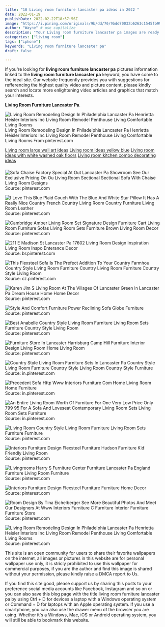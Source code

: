 ```yaml
---
title: "10 Living room furniture lancaster pa ideas in 2022 "
date: 2022-01-19
publishDate: 2022-02-22T18:57:56Z
image: "https://i.pinimg.com/originals/9b/dd/70/9bdd70032b6263c1545fb99b5b6cded6.jpg"
author: "Wayne" # use capitalize
description: "Your Living room furniture lancaster pa images are ready. Living room furniture lancaster pa are a topic that is being searched for and liked by netizens today. You can Get the Living room furniture lancaster pa files here. Get all royalty-free images."
categories: ["living room"]
tags: ["iphone"]
keywords: "Living room furniture lancaster pa"
draft: false

---
```


If you're looking for **living room furniture lancaster pa** pictures information linked to the **living room furniture lancaster pa** keyword, you have come to the ideal  site.  Our website frequently  provides you with  suggestions  for refferencing  the highest  quality video and picture  content, please kindly search and locate more enlightening video articles and graphics  that match your interests.

**Living Room Furniture Lancaster Pa**. 

![Living Room Remodeling Design In Philadelphia Lancaster Pa Henrietta Heisler Interiors Inc Living Room Remodel Penthouse Living Comfortable Living Rooms](https://i.pinimg.com/originals/9b/dd/70/9bdd70032b6263c1545fb99b5b6cded6.jpg "Living Room Remodeling Design In Philadelphia Lancaster Pa Henrietta Heisler Interiors Inc Living Room Remodel Penthouse Living Comfortable Living Rooms")
Living Room Remodeling Design In Philadelphia Lancaster Pa Henrietta Heisler Interiors Inc Living Room Remodel Penthouse Living Comfortable Living Rooms From pinterest.com

[Living room large wall art ideas](/living-room-large-wall-art-ideas/)
[Living room ideas yellow blue](/living-room-ideas-yellow-blue/)
[Living room ideas with white washed oak floors](/living-room-ideas-with-white-washed-oak-floors/)
[Living room kitchen combo decorating ideas](/living-room-kitchen-combo-decorating-ideas/)



### 

 


![Sofa Chaise Factory Special At Out Lancaster Pa Showroom See Our Exclusive Pricing On Ou Living Room Sectional Sectional Sofa With Chaise Living Room Designs](https://i.pinimg.com/originals/e3/0d/cc/e30dccce4f1155a6f454f08baf6a1710.jpg "Sofa Chaise Factory Special At Out Lancaster Pa Showroom See Our Exclusive Pricing On Ou Living Room Sectional Sectional Sofa With Chaise Living Room Designs")
Source: pinterest.com

 

![I Love This Blue Plaid Couch With The Blue And White Star Pillow It Has A Really Nice Country French Country Living Room Country Furniture Living Room Leather](https://i.pinimg.com/474x/a8/da/b4/a8dab44acfb11ac65a894d8cbe2c2a8b.jpg "I Love This Blue Plaid Couch With The Blue And White Star Pillow It Has A Really Nice Country French Country Living Room Country Furniture Living Room Leather")
Source: pinterest.com

 

![Cambridge Amber Living Room Set Signature Design Furniture Cart Living Room Furniture Sofas Living Room Sets Furniture Brown Living Room Decor](https://i.pinimg.com/736x/73/da/ee/73daee63a8b3d655ba1c40361eadc096--living-room-furniture-sets-beige-living-rooms.jpg "Cambridge Amber Living Room Set Signature Design Furniture Cart Living Room Furniture Sofas Living Room Sets Furniture Brown Living Room Decor")
Source: pinterest.com

 

![211 E Madison St Lancaster Pa 17602 Living Room Design Inspiration Living Room Inspo Enterance Decor](https://i.pinimg.com/originals/05/03/fb/0503fbeca70522b69f7bd2cf190b6177.jpg "211 E Madison St Lancaster Pa 17602 Living Room Design Inspiration Living Room Inspo Enterance Decor")
Source: br.pinterest.com

 

![This Flexsteel Sofa Is The Prefect Addition To Your Country Farmhou Country Style Living Room Furniture Country Living Room Furniture Country Style Living Room](https://i.pinimg.com/236x/bd/09/72/bd0972da20a3d9669459204e89a5d566.jpg "This Flexsteel Sofa Is The Prefect Addition To Your Country Farmhou Country Style Living Room Furniture Country Living Room Furniture Country Style Living Room")
Source: cz.pinterest.com

 

![Karen Jim S Living Room At The Villages Of Lancaster Green In Lancaster Pa Dream House Home Home Decor](https://i.pinimg.com/originals/6c/21/12/6c211286e9324c3b0a6ca1104ceb92cd.jpg "Karen Jim S Living Room At The Villages Of Lancaster Green In Lancaster Pa Dream House Home Home Decor")
Source: pinterest.com

 

![Style And Comfort Furniture Power Reclining Sofa Globe Furniture](https://i.pinimg.com/originals/6c/3d/c2/6c3dc295599e19d053c63bf692fb6593.jpg "Style And Comfort Furniture Power Reclining Sofa Globe Furniture")
Source: pinterest.com

 

![Best Anabelle Country Style Living Room Furniture Living Room Sets Furniture Country Style Living Room](https://i.pinimg.com/originals/0e/88/2d/0e882db4488e5eb69096aab9d3c7ace7.png "Best Anabelle Country Style Living Room Furniture Living Room Sets Furniture Country Style Living Room")
Source: pinterest.com

 

![Furniture Store In Lancaster Harrisburg Camp Hill Furniture Interior Design Living Room Home Living Room](https://i.pinimg.com/originals/44/49/00/4449003486d59186bfe8f9586f4b0e74.jpg "Furniture Store In Lancaster Harrisburg Camp Hill Furniture Interior Design Living Room Home Living Room")
Source: pinterest.com

 

![Country Style Living Room Furniture Sets In Lancaster Pa Country Style Living Room Furniture Country Style Living Room Country Style Furniture](https://i.pinimg.com/originals/66/3b/5c/663b5cb3d0e691ce1504b1c196410b77.jpg "Country Style Living Room Furniture Sets In Lancaster Pa Country Style Living Room Furniture Country Style Living Room Country Style Furniture")
Source: in.pinterest.com

 

![Precedent Sofa Http Www Interiors Furniture Com Home Living Room Home Furniture](https://i.pinimg.com/originals/b4/b4/a7/b4b4a7450005ebaed1942f65012d9e1e.jpg "Precedent Sofa Http Www Interiors Furniture Com Home Living Room Home Furniture")
Source: in.pinterest.com

 

![An Entire Living Room Worth Of Furniture For One Very Low Price Only 799 95 For A Sofa And Loveseat Contemporary Living Room Sets Living Room Sets Furniture](https://i.pinimg.com/originals/bc/8f/33/bc8f33d94beed900015ea64be7120112.png "An Entire Living Room Worth Of Furniture For One Very Low Price Only 799 95 For A Sofa And Loveseat Contemporary Living Room Sets Living Room Sets Furniture")
Source: in.pinterest.com

 

![Living Room Country Style Living Room Furniture Living Room Sets Furniture Furniture](https://i.pinimg.com/736x/cf/db/34/cfdb34ff89513bbfa4c79f2800470178--the-family-family-rooms.jpg "Living Room Country Style Living Room Furniture Living Room Sets Furniture Furniture")
Source: pinterest.com

 

![Interiors Furniture Design Flexsteel Furniture Hudson Furniture Kid Friendly Living Room](https://i.pinimg.com/originals/99/d1/92/99d192b7aa6ef30ac253bc2228dcfa25.jpg "Interiors Furniture Design Flexsteel Furniture Hudson Furniture Kid Friendly Living Room")
Source: pinterest.com

 

![Livingrooms Harry S Furniture Center Furniture Lancaster Pa England Furniture Living Room Furniture](https://i.pinimg.com/736x/dc/ae/a8/dcaea8b7f2597145621deb4e4058cd6f.jpg "Livingrooms Harry S Furniture Center Furniture Lancaster Pa England Furniture Living Room Furniture")
Source: pinterest.com

 

![Interiors Furniture Design Flexsteel Furniture Furniture Home Decor](https://i.pinimg.com/originals/c4/5b/33/c45b33043d964a9e56f2118dd4f4bb1c.jpg "Interiors Furniture Design Flexsteel Furniture Furniture Home Decor")
Source: pinterest.com

 

![Room Design By Tina Eichelberger See More Beautiful Photos And Meet Our Designers At Www Interiors Furniture C Furniture Interior Furniture Furniture Store](https://i.pinimg.com/originals/d1/1e/89/d11e89433ff331789938bffaa10874db.jpg "Room Design By Tina Eichelberger See More Beautiful Photos And Meet Our Designers At Www Interiors Furniture C Furniture Interior Furniture Furniture Store")
Source: pinterest.com

 

![Living Room Remodeling Design In Philadelphia Lancaster Pa Henrietta Heisler Interiors Inc Living Room Remodel Penthouse Living Comfortable Living Rooms](https://i.pinimg.com/originals/9b/dd/70/9bdd70032b6263c1545fb99b5b6cded6.jpg "Living Room Remodeling Design In Philadelphia Lancaster Pa Henrietta Heisler Interiors Inc Living Room Remodel Penthouse Living Comfortable Living Rooms")
Source: pinterest.com

 

This site is an open community for users to share their favorite wallpapers on the internet, all images or pictures in this website are for personal wallpaper use only, it is stricly prohibited to use this wallpaper for commercial purposes, if you are the author and find this image is shared without your permission, please kindly raise a DMCA report to Us.

If you find this site good, please support us by sharing this posts to your preference social media accounts like Facebook, Instagram and so on or you can also save this blog page with the title living room furniture lancaster pa by using Ctrl + D for devices a laptop with a Windows operating system or Command + D for laptops with an Apple operating system. If you use a smartphone, you can also use the drawer menu of the browser you are using. Whether it's a Windows, Mac, iOS or Android operating system, you will still be able to bookmark this website.
